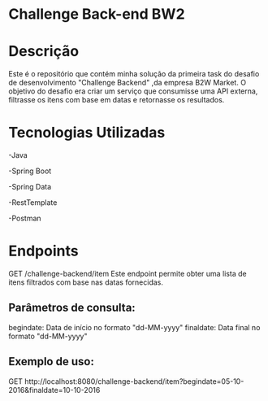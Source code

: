 #  Challenge Back-end BW2


# Descrição


Este é o repositório que contém minha solução  da primeira task do desafio de desenvolvimento "Challenge Backend" ,da empresa  B2W Market.
O objetivo do desafio era criar um serviço que consumisse uma API externa, filtrasse os itens com base em datas e retornasse os resultados.

# Tecnologias Utilizadas

-Java

-Spring Boot

-Spring Data

-RestTemplate

-Postman

# Endpoints

GET /challenge-backend/item
Este endpoint permite obter uma lista de itens filtrados com base nas datas fornecidas.

## Parâmetros de consulta:

begindate: Data de início no formato "dd-MM-yyyy"
finaldate: Data final no formato "dd-MM-yyyy"

## Exemplo de uso:
GET http://localhost:8080/challenge-backend/item?begindate=05-10-2016&finaldate=10-10-2016
